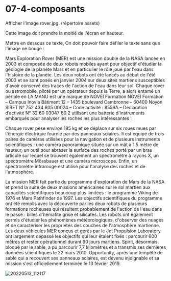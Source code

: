 # 07-4-composants

Afficher l'image rover.jpg. (répertoire assets)

Cette image doit prendre la moitié de l'écran en hauteur.

Mettre en dessous ce texte, On doit pouvoir faire défiler le texte sans que l'image ne bouge :

Mars Exploration Rover (MER) est une mission double de la NASA lancée 
en 2003 et composée de deux robots mobiles ayant pour objectif 
d'étudier la géologie de la planète Mars et en particulier le rôle 
joué par l'eau dans l'histoire de la planète. Les deux robots ont été 
lancés au début de l'été 2003 et se sont posés en janvier 2004 sur 
deux sites martiens susceptibles d'avoir conservé des traces de 
l'action de l'eau dans leur sol. Chaque rover ou astromobile, piloté 
par un opérateur depuis la Terre, a alors entamé un périple en 
LA MANU est une marque de NOVEI Formation
NOVEI Formation – Campus Inovia Bâtiment 12 – 1435 boulevard Cambronne – 60400 Noyon
SIRET N° 752 434 605 00024 – Code activité : 8559A – Déclaration d’activité N° 32 60 03047 60
2
utilisant une batterie d'instruments embarqués pour analyser les 
roches les plus intéressantes :

Chaque rover pèse environ 185 kg et se déplace sur six roues mues par 
l'énergie électrique fournie par des panneaux solaires. Il est équipé 
de trois paires de caméras utilisées pour la navigation et de 
plusieurs instruments scientifiques : une caméra panoramique située 
sur un mât à 1,5 mètre de hauteur, un outil pour abraser la surface 
des roches porté par un bras articulé sur lequel se trouvent également 
un spectromètre à rayons X, un spectromètre Mössbauer et une caméra 
microscope. Enfin, un spectromètre infrarouge est utilisé pour 
l'analyse des roches et de l'atmosphère.

La mission MER fait partie du programme d'exploration de Mars de la 
NASA et prend la suite de deux missions américaines sur le sol martien 
aux capacités scientifiques beaucoup plus limitées : le programme 
Viking de 1976 et Mars Pathfinder de 1997. Les objectifs scientifiques 
du programme ont été remplis avec la découverte par les deux robots de 
plusieurs formations rocheuses qui résultent probablement de l'action 
de l'eau dans le passé : billes d'hématite grise et silicates. Les 
robots ont également permis d'étudier les phénomènes météorologiques, 
d'observer des nuages et de caractériser les propriétés des couches de 
l'atmosphère martienne. Les deux véhicules MER conçus et gérés par le 
Jet Propulsion Laboratory ont largement dépassé les objectifs qui leur 
étaient fixés : parcourir 600 mètres et rester opérationnel durant 90 
jours martiens. Spirit, désormais bloqué par le sable, a pu parcourir 
7,7 kilomètres et a transmis ses dernières données scientifiques le 22 
mars 2010. Opportunity, après une tempête de sable qui a recouvert ses 
panneaux solaires, est devenu injoignable et sa mission s'est 
officiellement terminée le 13 février 2019.

![20220513_112117](https://user-images.githubusercontent.com/35977024/168254010-89dc2dfa-5602-4a04-8482-95597ab1711b.gif)
